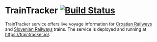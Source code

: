 # TrainTracker [![Build Status](https://travis-ci.org/traintracker/traintracker.svg?branch=master)](https://travis-ci.org/traintracker/traintracker)

TrainTracker service offers live voyage information for [Croatian Railways](http://www.hzpp.hr/en) and [Slovenian Railways](http://www.slo-zeleznice.si/en/) trains. The service is deployed and running at https://traintracker.io/.
